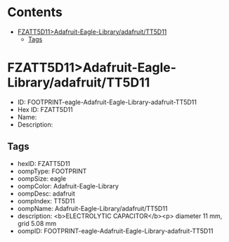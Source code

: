 



Contents
========

* [FZATT5D11>Adafruit-Eagle-Library/adafruit/TT5D11](#fzatt5d11adafruit-eagle-libraryadafruittt5d11)
	* [Tags](#tags)

# FZATT5D11>Adafruit-Eagle-Library/adafruit/TT5D11

- ID: FOOTPRINT-eagle-Adafruit-Eagle-Library-adafruit-TT5D11
- Hex ID: FZATT5D11
- Name: 
- Description: 

## Tags

- hexID: FZATT5D11
- oompType: FOOTPRINT
- oompSize: eagle
- oompColor: Adafruit-Eagle-Library
- oompDesc: adafruit
- oompIndex: TT5D11
- oompName: Adafruit-Eagle-Library/adafruit/TT5D11
- description: &lt;b&gt;ELECTROLYTIC CAPACITOR&lt;/b&gt;&lt;p&gt;
diameter 11 mm, grid 5.08 mm
- oompID: FOOTPRINT-eagle-Adafruit-Eagle-Library-adafruit-TT5D11
